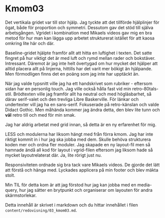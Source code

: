 ---
---
Kmom03
=========================

Det vertikala gridet var till stor hjälp. Jag tyckte att det tillförde hjälplinjer för ögat, både för proportion och symmetri. Dessutom gav det stöd till själva arbetsgången. Vgridet i kombination med Mikaels videos gav mig en bra metod för hur man kan lägga upp arbetet strukturerat istället för att kaosa omkring lite här och där.

Baseline-gridet hjälpte framför allt att hitta en luftighet i texten. Det satte fingret på hur viktigt det är med luft och rymd mellan rader och bokstäver. Intressant. Däremot är jag inte helt övertygad om hur mycket det hjälper att alltid placera allt på linjerna, hittills har det varit mer bökigt än hjälpande. Men förmodligen finns det en poäng som jag inte har upptäckt än.

När jag valde typsnitt ville jag ha ett handskrivet som rubriker - eftersom sidan har en personlig touch. Jag ville också hålla fast vid min retro-80tals-stil. Brödtexten ville jag framför allt ha neutral och med högläsbarhet, så därav serif-valet och den trevliga Libre Baskerville. För länkar och undertexter vill jag ha en sans-serif. Fokuserade på retro-känslan och valde Didact Gothic. Men måhända kommer jag ändra detta, den blev lite tunn och __väl__ retro till och med för min smak.

Jag har aldrig arbetat med grid innan, så detta är en ny erfarenhet för mig.

LESS och modulerna har liksom hängt med från förra kmom. Jag har inte riktigt kommit in i hur jag ska jobba med dem. Skulle behöva strukturera koden mer och ordna fler moduler. Jag skapade en ny layout-fil men så hamnade ändå all kod för layout i vgrid-filen eftersom jag liksom hade så mycket layoutrelaterat där. Ja, lite rörigt just nu.

Responsiviteten ordnade sig bra tack vare Mikaels videos. De gjorde det lätt att förstå och hänga med. Lyckades applicera på min footer och blev mäkta stolt.

Min TIL för detta kom är att jag förstod hur jag kan jobba med en media-query, hur jag sätter en brytpunkt och organiserar om layouten för andra skärmstorlekar.


Detta innehåll är skrivet i markdown och du hittar innehållet i filen `content/redovisning/03_kmom03.md`.
